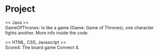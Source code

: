 # Project

<< Java >><br>
GameOfThrones: Is like a game (Game: Game of Thrones), one character fights another. More info inside the code.<br>

<< HTML, CSS, Javascript >><br>
Score4: The board game Connect 4.<br>
